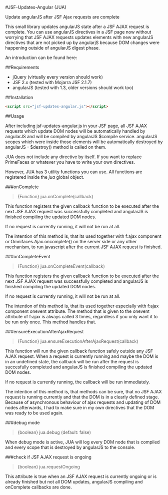 #JSF-Updates-Angular (JUA)

Update angularJS after JSF Ajax requests are complete

This small library updates angularJS state after a JSF AJAX request is complete. You can use angularJS directives
in a JSF page now without worrying that JSF AJAX requests updates elements with new angularJS directives that are 
not picked up by angularjS because DOM changes were happening outside of angularJS digest phase.

An introduction can be found here: 


##Requirements

* jQuery (virtually every version should work)
* JSF 2.x (tested with Mojarra JSF 2.1.7)
* angularJS (tested with 1.3, older versions should work too)

##Installation

````html
<script src="jsf-updates-angular.js"></script>
````

##Usage 

After including jsf-updates-angular.js in your JSF page, all JSF AJAX requests which update DOM nodes will be automatically handled by angularJS and will be compiled by angularJS $compile service. angularJS scopes which were inside those elements will be automatically destroyed by angularJS - $destroy() method is called on them. 

JUA does not include any directive by itself. If you want to replace PrimeFaces or whatever you have to write your own directives. 

However, JUA has 3 utility functions you can use. All functions are registered inside the *jua* global object.

###onComplete
>{Function} jua.onComplete(callback)

This function registers the given callback function to be executed after the next JSF AJAX request was successfully completed and angularJS is finished compiling the updated DOM nodes.

If no request is currently running, it will not be run at all. 

The intention of this method is, that its used together with f:ajax component or Omnifaces.Ajax.oncomplete() on the server side or any other mechanism, to run javascript after the current JSF AJAX request is finished. 

###onCompleteEvent

>{Function} jua.onCompleteEvent(callback)

This function registers the given callback function to be executed after the next JSF AJAX request was successfully completed and angularJS is finished compiling the updated DOM nodes.

If no request is currently running, it will not be run at all. 

The intention of this method is, that its used together especially with f:ajax component onevent attribute. The method that is given to the onevent attribute of f:ajax is always called 3 times, regardless if you only want it to be run only once. This method handles that.

###ensureExecutionAfterAjaxRequest

>{Function} jua.ensureExecutionAfterAjaxRequest(callback)

This function will run the given callback function safely outside any JSF AJAX request. When a request is currently running and maybe the DOM is in an undefined state, the callback will be run after the request is succesfully completed and angularJS is finished compiling the updated DOM nodes.   

If no request is currently running, the callback will be run immediately.

The intention of this method is, that methods can be sure, that no JSF AJAX request is running currently and that the DOM is in a clearly defined stage. Because of asynchronous behaviour of ajax requests and updating of DOM nodes afterwards, I had to make sure in my own directives that the DOM was ready to be used again.

###debug mode

>{boolean} jua.debug (default: false)

When debug mode is active, JUA will log every DOM node that is compiled and every scope that is destroyed by angularJS to the console. 

###check if JSF AJAX request is ongoing

>{boolean} jua.requestOngoing

This attribute is true when an JSF AJAX request is currently ongoing or is already finished but not all DOM updates, angularJS compiling and onComplete callbacks are done.


